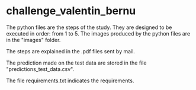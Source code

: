 # challenge_valentin_bernu

The python files are the steps of the study. 
They are designed to be executed in order: from 1 to 5. 
The images produced by the python files are in the "images" folder.

The steps are explained in the .pdf files sent by mail. 

The prediction made on the test data are stored in the file "predictions_test_data.csv".

The file requirements.txt indicates the requirements. 
